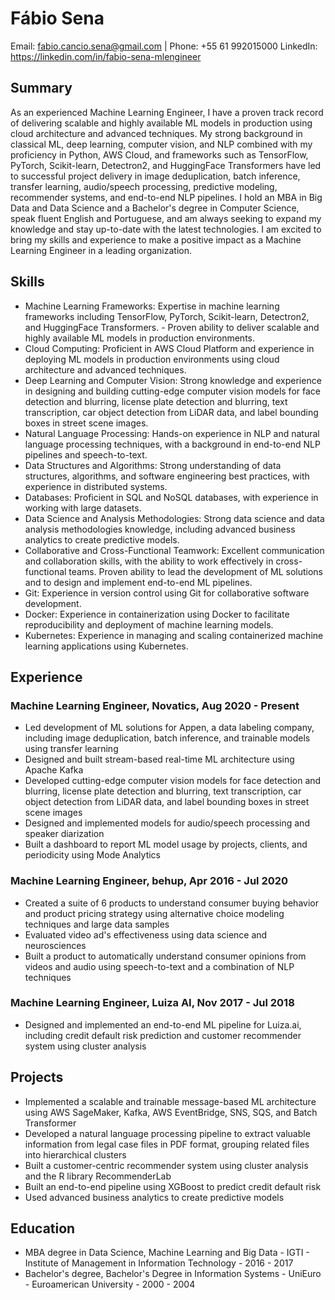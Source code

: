 # Fábio Sena
Email: fabio.cancio.sena@gmail.com | Phone: +55 61 992015000
LinkedIn: https://linkedin.com/in/fabio-sena-mlengineer

## Summary
As an experienced Machine Learning Engineer, I have a proven track record of delivering scalable and highly available ML models in production using cloud architecture and advanced techniques. My strong background in classical ML, deep learning, computer vision, and NLP combined with my proficiency in Python, AWS Cloud, and frameworks such as TensorFlow, PyTorch, Scikit-learn, Detectron2, and HuggingFace Transformers have led to successful project delivery in image deduplication, batch inference, transfer learning, audio/speech processing, predictive modeling, recommender systems, and end-to-end NLP pipelines. I hold an MBA in Big Data and Data Science and a Bachelor's degree in Computer Science, speak fluent English and Portuguese, and am always seeking to expand my knowledge and stay up-to-date with the latest technologies. I am excited to bring my skills and experience to make a positive impact as a Machine Learning Engineer in a leading organization.

## Skills
- Machine Learning Frameworks: Expertise in machine learning frameworks including TensorFlow, PyTorch, Scikit-learn, Detectron2, and HuggingFace Transformers. - Proven ability to deliver scalable and highly available ML models in production environments.
- Cloud Computing: Proficient in AWS Cloud Platform and experience in deploying ML models in production environments using cloud architecture and advanced techniques.
- Deep Learning and Computer Vision: Strong knowledge and experience in designing and building cutting-edge computer vision models for face detection and blurring, license plate detection and blurring, text transcription, car object detection from LiDAR data, and label bounding boxes in street scene images.
- Natural Language Processing: Hands-on experience in NLP and natural language processing techniques, with a background in end-to-end NLP pipelines and speech-to-text.
- Data Structures and Algorithms: Strong understanding of data structures, algorithms, and software engineering best practices, with experience in distributed systems.
- Databases: Proficient in SQL and NoSQL databases, with experience in working with large datasets.
- Data Science and Analysis Methodologies: Strong data science and data analysis methodologies knowledge, including advanced business analytics to create predictive models.
- Collaborative and Cross-Functional Teamwork: Excellent communication and collaboration skills, with the ability to work effectively in cross-functional teams. Proven ability to lead the development of ML solutions and to design and implement end-to-end ML pipelines.
- Git: Experience in version control using Git for collaborative software development.
- Docker: Experience in containerization using Docker to facilitate reproducibility and deployment of machine learning models.
- Kubernetes: Experience in managing and scaling containerized machine learning applications using Kubernetes.

## Experience
### Machine Learning Engineer, Novatics, Aug 2020 - Present
- Led development of ML solutions for Appen, a data labeling company, including image deduplication, batch inference, and trainable models using transfer learning
- Designed and built stream-based real-time ML architecture using Apache Kafka
- Developed cutting-edge computer vision models for face detection and blurring, license plate detection and blurring, text transcription, car object detection from LiDAR data, and label bounding boxes in street scene images
- Designed and implemented models for audio/speech processing and speaker diarization
- Built a dashboard to report ML model usage by projects, clients, and periodicity using Mode Analytics

### Machine Learning Engineer, behup, Apr 2016 - Jul 2020
- Created a suite of 6 products to understand consumer buying behavior and product pricing strategy using alternative choice modeling techniques and large data samples
- Evaluated video ad's effectiveness using data science and neurosciences
- Built a product to automatically understand consumer opinions from videos and audio using speech-to-text and a combination of NLP techniques

### Machine Learning Engineer, Luiza AI, Nov 2017 - Jul 2018
- Designed and implemented an end-to-end ML pipeline for Luiza.ai, including credit default risk prediction and customer recommender system using cluster analysis

## Projects
- Implemented a scalable and trainable message-based ML architecture using AWS SageMaker, Kafka, AWS EventBridge, SNS, SQS, and Batch Transformer
- Developed a natural language processing pipeline to extract valuable information from legal case files in PDF format, grouping related files into hierarchical clusters
- Built a customer-centric recommender system using cluster analysis and the R library RecommenderLab
- Built an end-to-end pipeline using XGBoost to predict credit default risk
- Used advanced business analytics to create predictive models

## Education
- MBA degree in Data Science, Machine Learning and Big Data - IGTI - Institute of Management in Information Technology - 2016 - 2017
- Bachelor's degree, Bachelor's Degree in Information Systems - UniEuro - Euroamerican University - 2000 - 2004 
